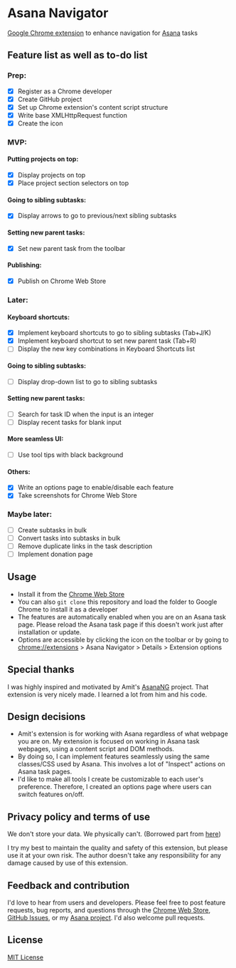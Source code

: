 # Asana Navigator

[Google Chrome extension](https://chrome.google.com/webstore/detail/asana-navigator/ckfdnhplhmbingcopckooenamecdckne) to enhance navigation for [Asana](https://asana.com/) tasks

## Feature list as well as to-do list

### Prep:
- [x] Register as a Chrome developer
- [x] Create GitHub project
- [x] Set up Chrome extension's content script structure
- [x] Write base XMLHttpRequest function
- [x] Create the icon

### MVP:

#### Putting projects on top:
- [x] Display projects on top
- [x] Place project section selectors on top

#### Going to sibling subtasks:
- [x] Display arrows to go to previous/next sibling subtasks

#### Setting new parent tasks:
- [x] Set new parent task from the toolbar

#### Publishing:
- [x] Publish on Chrome Web Store

### Later:

#### Keyboard shortcuts:
- [x] Implement keyboard shortcuts to go to sibling subtasks (Tab+J/K)
- [x] Implement keyboard shortcut to set new parent task (Tab+R)
- [ ] Display the new key combinations in Keyboard Shortcuts list

#### Going to sibling subtasks:
- [ ] Display drop-down list to go to sibling subtasks

#### Setting new parent tasks:
- [ ] Search for task ID when the input is an integer
- [ ] Display recent tasks for blank input

#### More seamless UI:
- [ ] Use tool tips with black background

#### Others:
- [x] Write an options page to enable/disable each feature
- [x] Take screenshots for Chrome Web Store

### Maybe later:
- [ ] Create subtasks in bulk
- [ ] Convert tasks into subtasks in bulk
- [ ] Remove duplicate links in the task description
- [ ] Implement donation page

## Usage

- Install it from the [Chrome Web Store](https://chrome.google.com/webstore/detail/asana-navigator/ckfdnhplhmbingcopckooenamecdckne)
- You can also `git clone` this repository and load the folder to Google Chrome to install it as a developer
- The features are automatically enabled when you are on an Asana task page. Please reload the Asana task page if this doesn't work just after installation or update.
- Options are accessible by clicking the icon on the toolbar or by going to [chrome://extensions](chrome://extensions) > Asana Navigator > Details > Extension options

## Special thanks

I was highly inspired and motivated by Amit's [AsanaNG](https://github.com/amitg87/asana-chrome-plugin) project. That extension is very nicely made. I learned a lot from him and his code.

## Design decisions

- Amit's extension is for working with Asana regardless of what webpage you are on. My extension is focused on working in Asana task webpages, using a content script and DOM methods.
- By doing so, I can implement features seamlessly using the same classes/CSS used by Asana. This involves a lot of "Inspect" actions on Asana task pages.
- I'd like to make all tools I create be customizable to each user's preference. Therefore, I created an options page where users can switch features on/off.

## Privacy policy and terms of use

We don't store your data. We physically can't. (Borrowed part from [here](https://github.com/amitg87/asana-chrome-plugin/wiki/Privacy-policy))

I try my best to maintain the quality and safety of this extension, but please use it at your own risk. The author doesn't take any responsibility for any damage caused by use of this extension.

## Feedback and contribution

I'd love to hear from users and developers.
Please feel free to post feature requests, bug reports, and questions through the [Chrome Web Store](https://chrome.google.com/webstore/detail/asana-navigator/ckfdnhplhmbingcopckooenamecdckne), [GitHub Issues](https://github.com/ShunSakurai/asana-navigator/issues), or my [Asana project](https://app.asana.com/0/777908652160115/777908652160115). I'd also welcome pull requests.

## License

[MIT License](https://github.com/ShunSakurai/asana-navigator/blob/master/LICENSE)
